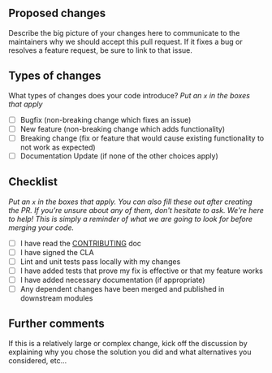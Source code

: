 ## Proposed changes

Describe the big picture of your changes here to communicate to the maintainers why we should accept this pull request.
If it fixes a bug or resolves a feature request, be sure to link to that issue.

## Types of changes

What types of changes does your code introduce?
_Put an `x` in the boxes that apply_

- [ ] Bugfix (non-breaking change which fixes an issue)
- [ ] New feature (non-breaking change which adds functionality)
- [ ] Breaking change (fix or feature that would cause existing functionality to not work as expected)
- [ ] Documentation Update (if none of the other choices apply)

## Checklist

_Put an `x` in the boxes that apply. You can also fill these out after creating the PR. If you're unsure about any of
them, don't hesitate to ask. We're here to help! This is simply a reminder of what we are going to look for before
merging your code._

- [ ] I have read the [CONTRIBUTING](https://github.com/xBlaz3kx/ChargePi-go/blob/master/CONTRIBUTING.md) doc
- [ ] I have signed the CLA
- [ ] Lint and unit tests pass locally with my changes
- [ ] I have added tests that prove my fix is effective or that my feature works
- [ ] I have added necessary documentation (if appropriate)
- [ ] Any dependent changes have been merged and published in downstream modules

## Further comments

If this is a relatively large or complex change, kick off the discussion by explaining why you chose the solution you
did and what alternatives you considered, etc...